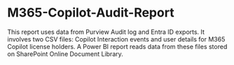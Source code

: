 # M365-Copilot-Audit-Report
This report uses data from Purview Audit log and Entra ID exports. It involves two CSV files: Copilot Interaction events and user details for M365 Copilot license holders. A Power BI report reads data from these files stored on SharePoint Online Document Library.
